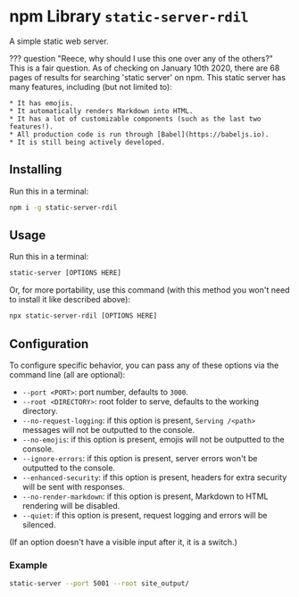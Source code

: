 # npm Library `static-server-rdil`

A simple static web server.

??? question "Reece, why should I use this one over any of the others?"
    This is a fair question. As of checking on January 10th 2020, there
    are 68 pages of results for searching 'static server' on npm. This
    static server has many features, including (but not limited to):

    * It has emojis.
    * It automatically renders Markdown into HTML.
    * It has a lot of customizable components (such as the last two features!).
    * All production code is run through [Babel](https://babeljs.io).
    * It is still being actively developed.

## Installing

Run this in a terminal:

```bash
npm i -g static-server-rdil
```

## Usage

Run this in a terminal:

```bash
static-server [OPTIONS HERE]
```

Or, for more portability, use this command (with this method you won't need to install it like described above):

```bash
npx static-server-rdil [OPTIONS HERE]
```

## Configuration

To configure specific behavior, you can pass any of these options via the command line (all are optional):

* `--port <PORT>`: port number, defaults to `3000`.
* `--root <DIRECTORY>`: root folder to serve, defaults to the working directory.
* `--no-request-logging`: if this option is present, `Serving /<path>` messages will not be outputted to the console.
* `--no-emojis`: if this option is present, emojis will not be outputted to the console.
* `--ignore-errors`: if this option is present, server errors won't be outputted to the console.
* `--enhanced-security`: if this option is present, headers for extra security will be sent with responses.
* `--no-render-markdown`: if this option is present, Markdown to HTML rendering will be disabled.
* `--quiet`: if this option is present, request logging and errors will be silenced.

(If an option doesn't have a visible input after it, it is a switch.)

### Example

```bash
static-server --port 5001 --root site_output/
```

